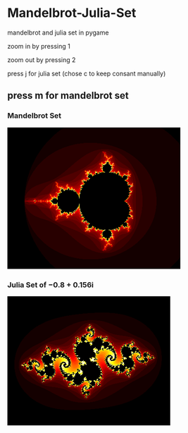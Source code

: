 # Mandelbrot-Julia-Set
mandelbrot and julia set in pygame

zoom in by pressing 1

zoom out by pressing 2

press j for julia set (chose c to keep consant manually)

press m for mandelbrot set
-------------------------
### Mandelbrot Set
![alt text](https://github.com/theExplodeGuy/Mandelbrot-Julia-Set/blob/master/mandelbrot.png)

### Julia Set of −0.8 + 0.156i
![alt text](https://github.com/theExplodeGuy/Mandelbrot-Julia-Set/blob/master/julia.png)
